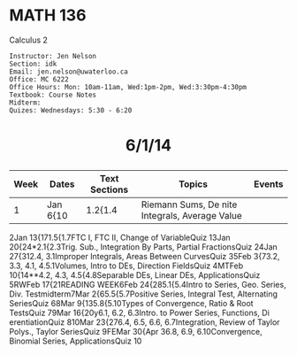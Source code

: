 # MATH 136
Calculus 2
``` 
Instructor: Jen Nelson
Section: idk
Email: jen.nelson@uwaterloo.ca
Office: MC 6222
Office Hours: Mon: 10am-11am, Wed:1pm-2pm, Wed:3:30pm-4:30pm
Textbook: Course Notes
Midterm: 
Quizes: Wednesdays: 5:30 - 6:20
```

# <p style="text-align: center;">6/1/14 </p>

|Week|Dates|Text Sections|Topics|Events|
|---|---|---|---|---|
1|Jan 6{10|1.2{1.4|Riemann Sums, De nite Integrals, Average Value||
2Jan 13{171.5{1.7FTC I, FTC II, Change of VariableQuiz 13Jan 20{24*2.1{2.3Trig.  Sub., Integration By Parts, Partial FractionsQuiz 24Jan 27{312.4, 3.1Improper Integrals, Areas Between CurvesQuiz 35Feb 3{73.2, 3.3, 4.1, 4.5.1Volumes, Intro to DEs, Direction FieldsQuiz 4MTFeb 10{14**4.2, 4.3, 4.5{4.8Separable DEs, Linear DEs, ApplicationsQuiz 5RWFeb 17{21READING WEEK6Feb 24{285.1{5.4Intro to Series, Geo.  Series, Div.  Testmidterm7Mar 2{65.5{5.7Positive Series, Integral Test, Alternating SeriesQuiz 68Mar 9{135.8{5.10Types of Convergence, Ratio & Root TestsQuiz 79Mar 16{20y6.1, 6.2, 6.3Intro.  to Power Series, Functions, Di erentiationQuiz 810Mar 23{276.4, 6.5, 6.6, 6.7Integration, Review of Taylor Polys., Taylor SeriesQuiz 9FEMar 30{Apr 36.8, 6.9, 6.10Convergence, Binomial Series, ApplicationsQuiz 10
